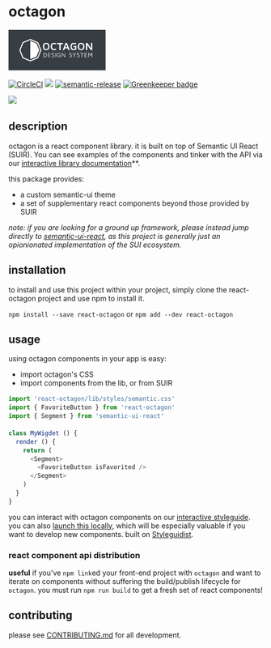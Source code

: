 # octagon

<img src="https://raw.githubusercontent.com/Tripwire/octagon/master/img/octagon.png" height="80px" />

[![CircleCI](https://circleci.com/gh/Tripwire/octagon.svg?style=svg)](https://circleci.com/gh/Tripwire/octagon) ![](https://img.shields.io/badge/standardjs-%E2%9C%93-brightgreen.svg) [![semantic-release](https://img.shields.io/badge/%20%20%F0%9F%93%A6%F0%9F%9A%80-semantic--release-e10079.svg)](https://github.com/semantic-release/semantic-release) [![Greenkeeper badge](https://badges.greenkeeper.io/Tripwire/octagon.svg)](https://greenkeeper.io/)


<img src="https://raw.githubusercontent.com/Tripwire/octagon/master/img/octagon-styleguide.gif" width="50%" />

## description

octagon is a react component library. it is built on top of Semantic UI React (SUIR). You can see examples of the components and tinker with the API via our [interactive library documentation](https://tripwire.github.io/octagon/)**.

this package provides:

- a custom semantic-ui theme
- a set of supplementary react components beyond those provided by SUIR

 _note: if you are looking for a ground up framework, please instead jump directly to [semantic-ui-react](http://react.semantic-ui.com/), as this project is generally just an opionionated implementation of the SUI ecosystem._

## installation

to install and use this project within your project, simply clone the react-octagon project and use npm to install it.

`npm install --save react-octagon` or `npm add --dev react-octagon`

## usage

using octagon components in your app is easy:

- import octagon's CSS
- import components from the lib, or from SUIR

```js
import 'react-octagon/lib/styles/semantic.css'
import { FavoriteButton } from 'react-octagon'
import { Segment } from 'semantic-ui-react'

class MyWigdet () {
  render () {
    return (
      <Segment>
        <FavoriteButton isFavorited />
      </Segment>
    )
  }
}
```

you can interact with octagon components on our [interactive styleguide](https://tripwire.github.io/octagon/). you can also [launch this locally](#starting-the-environment), which will be especially valuable if you want to develop new components. built on [Styleguidist](https://github.com/styleguidist/react-styleguidist).

### react component api distribution

**useful** if you've `npm link`ed your front-end project with `octagon` and want to iterate on components without suffering the build/publish lifecycle for `octagon`.  you must run `npm run build` to get a fresh set of react components!

## contributing

please see [CONTRIBUTING.md](CONTRIBUTING.md) for all development.
